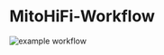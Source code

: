 # MitoHiFi-Workflow
![example workflow](https://github.com/nolwarre/MitoHiFi-Workflow/actions/workflows/blank.yml/badge.svg)
